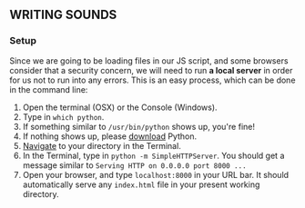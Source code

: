 ## WRITING SOUNDS

### Setup

Since we are going to be loading files in our JS script, and some browsers consider that a security concern, we will need to run **a local server** in order for us not to run into any errors.
This is an easy process, which can be done in the command line:

1. Open the terminal (OSX) or the Console (Windows).
2. Type in `which python`.
3. If something similar to `/usr/bin/python` shows up, you're fine!
4. If nothing shows up, please [download](https://www.python.org/downloads/) Python.
5. [Navigate](https://computers.tutsplus.com/tutorials/navigating-the-terminal-a-gentle-introduction--mac-3855) to your directory in the Terminal.
6. In the Terminal, type in `python -m SimpleHTTPServer`. You should get a message similar to `Serving HTTP on 0.0.0.0 port 8000 ...`
7. Open your browser, and type `localhost:8000` in your URL bar. It should automatically serve any `index.html` file in your present working directory.
